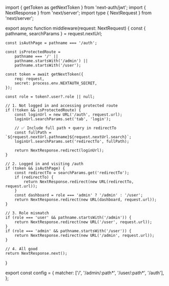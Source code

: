 import { getToken as getNextToken } from 'next-auth/jwt';
import { NextResponse } from 'next/server';
import type { NextRequest } from 'next/server';

export async function middleware(request: NextRequest) {
	const { pathname, searchParams } = request.nextUrl;

	const isAuthPage = pathname === '/auth';

	const isProtectedRoute =
		pathname === '/' ||
		pathname.startsWith('/admin') ||
		pathname.startsWith('/user');

	const token = await getNextToken({
		req: request,
		secret: process.env.NEXTAUTH_SECRET,
	});

	const role = token?.user?.role || null;

	// 1. Not logged in and accessing protected route
	if (!token && isProtectedRoute) {
		const loginUrl = new URL('/auth', request.url);
		loginUrl.searchParams.set('tab', 'login');

		// ✅ Include full path + query in redirectTo
		const fullPath = `${request.nextUrl.pathname}${request.nextUrl.search}`;
		loginUrl.searchParams.set('redirectTo', fullPath);

		return NextResponse.redirect(loginUrl);
	}

	// 2. Logged in and visiting /auth
	if (token && isAuthPage) {
		const redirectTo = searchParams.get('redirectTo');
		if (redirectTo) {
			return NextResponse.redirect(new URL(redirectTo, request.url));
		}
		const dashboard = role === 'admin' ? '/admin' : '/user';
		return NextResponse.redirect(new URL(dashboard, request.url));
	}

	// 3. Role mismatch
	if (role === 'user' && pathname.startsWith('/admin')) {
		return NextResponse.redirect(new URL('/user', request.url));
	}
	if (role === 'admin' && pathname.startsWith('/user')) {
		return NextResponse.redirect(new URL('/admin', request.url));
	}

	// 4. All good
	return NextResponse.next();
}

export const config = {
	matcher: ['/', '/admin/:path*', '/user/:path*', '/auth'],
};
